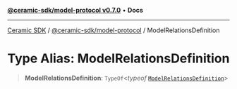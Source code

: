 [**@ceramic-sdk/model-protocol v0.7.0**](../README.md) • **Docs**

***

[Ceramic SDK](../../../README.md) / [@ceramic-sdk/model-protocol](../README.md) / ModelRelationsDefinition

# Type Alias: ModelRelationsDefinition

> **ModelRelationsDefinition**: `TypeOf`\<*typeof* [`ModelRelationsDefinition`](../variables/ModelRelationsDefinition.md)\>
